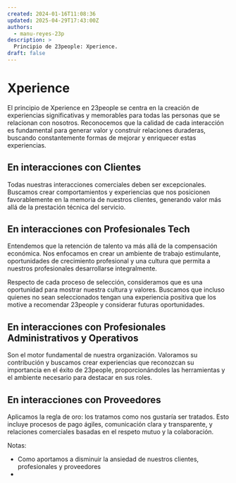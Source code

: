 ```yaml
---
created: 2024-01-16T11:08:36
updated: 2025-04-29T17:43:00Z
authors:
  - manu-reyes-23p
description: >
  Principio de 23people: Xperience.
draft: false
---
```


# Xperience

El principio de Xperience en 23people se centra en la creación de experiencias significativas y memorables para todas las personas que se relacionan con nosotros. Reconocemos que la calidad de cada interacción es fundamental para generar valor y construir relaciones duraderas, buscando constantemente formas de mejorar y enriquecer estas experiencias.

## En interacciones con Clientes

Todas nuestras interacciones comerciales deben ser excepcionales. Buscamos crear comportamientos y experiencias que nos posicionen favorablemente en la memoria de nuestros clientes, generando valor más allá de la prestación técnica del servicio.

## En interacciones con Profesionales Tech

Entendemos que la retención de talento va más allá de la compensación económica. Nos enfocamos en crear un ambiente de trabajo estimulante, oportunidades de crecimiento profesional y una cultura que permita a nuestros profesionales desarrollarse integralmente.

Respecto de cada proceso de selección, consideramos que es una oportunidad para mostrar nuestra cultura y valores. Buscamos que incluso quienes no sean seleccionados tengan una experiencia positiva que los motive a recomendar 23people y considerar futuras oportunidades.

## En interacciones con Profesionales Administrativos y Operativos

Son el motor fundamental de nuestra organización. Valoramos su contribución y buscamos crear experiencias que reconozcan su importancia en el éxito de 23people, proporcionándoles las herramientas y el ambiente necesario para destacar en sus roles.

## En interacciones con Proveedores

Aplicamos la regla de oro: los tratamos como nos gustaría ser tratados. Esto incluye procesos de pago ágiles, comunicación clara y transparente, y relaciones comerciales basadas en el respeto mutuo y la colaboración.

Notas:

- Como aportamos a disminuir la ansiedad de nuestros clientes, profesionales y proveedores
- 